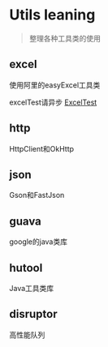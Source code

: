 # Utils leaning

> 整理各种工具类的使用

## excel

使用阿里的easyExcel工具类

excelTest请异步 [ExcelTest](src/main/java/com/zwl/excel/ExcelTest.java)

## http

HttpClient和OkHttp

## json

Gson和FastJson

## guava

google的java类库

## hutool

Java工具类库

## disruptor

高性能队列
